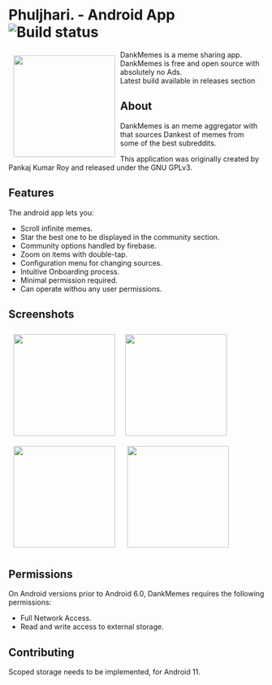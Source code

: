 # Phuljhari. - Android App ![Build status](https://github.com/wallabag/android-app/workflows/CI/badge.svg?branch=master)

<img src="https://github.com/1719pankaj/Phuljhari/blob/main/Assets/ic_launcher.png" align="left"
width="200" hspace="10" vspace="10">

DankMemes is a meme sharing app.  
DankMemes is free and open source with absolutely no Ads.  
Latest build available in releases section

## About

DankMemes is an meme aggregator with that sources Dankest of memes from some of the best subreddits.

This application was originally created by Pankaj Kumar Roy and released under the GNU GPLv3.

## Features

The android app lets you:
- Scroll infinite memes.
- Star the best one to be displayed in the community section.
- Community options handled by firebase.
- Zoom on items with double-tap.
- Configuration menu for changing sources.
- Intuitive Onboarding process.
- Minimal permission required.
- Can operate withou any user permissions.

## Screenshots

[<img src="https://github.com/1719pankaj/Phuljhari/blob/main/Assets/Splash.png" align="left"
width="200"
    hspace="10" vspace="10">](https://github.com/1719pankaj/Phuljhari/blob/main/Assets/Splash.png)
[<img src="https://github.com/1719pankaj/Phuljhari/blob/main/Assets/Main.png" align="center"
width="200"
    hspace="10" vspace="10">](https://github.com/1719pankaj/Phuljhari/blob/main/Assets/Main.png)
[<img src="https://github.com/1719pankaj/Phuljhari/blob/main/Assets/About.png" align="center"
width="200"
    hspace="10" vspace="10">](https://github.com/1719pankaj/Phuljhari/blob/main/Assets/About.png)
[<img src="https://github.com/1719pankaj/Phuljhari/blob/main/Assets/PhuljhariGif.gif" align="center"
width="200"
    hspace="10" vspace="10">](https://github.com/1719pankaj/Phuljhari/blob/main/Assets/PhuljhariGif.gif)

## Permissions

On Android versions prior to Android 6.0, DankMemes requires the following permissions:
- Full Network Access.
- Read and write access to external storage.

## Contributing

Scoped storage needs to be implemented, for Android 11.
